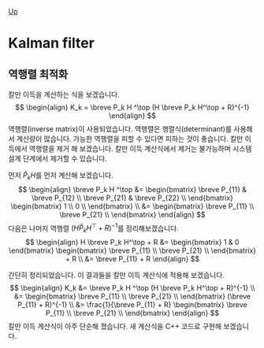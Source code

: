 [Up](index.md)

# Kalman filter

## 역행렬 최적화

칼만 이득을 계산하는 식을 보겠습니다.
$$
\begin{align}
K_k = \breve P_k H ^\top (H \breve P_k H^\top + R)^{-1}
\end{align}
$$
역행렬(inverse matrix)이 사용되었습니다. 역행렬은 행렬식(determinant)를 사용해서 계산량이 많습니다. 가능한 역행렬을 피할 수 있다면 피하는 것이 좋습니다. 칼만 이득에서 역행렬을 제거 해 보겠습니다. 칼만 이득 계산식에서 제거는 불가능하며 시스템 설계 단계에서 제거할 수 있습니다.

먼저 $\breve P_k H$를 먼저 계산해 보겠습니다.
$$
\begin{align}
\breve P_k H ^\top
&=
\begin{bmatrix}
\breve P_{11} & \breve P_{12} \\
\breve P_{21} & \breve P_{22} \\
\end{bmatrix}
\begin{bmatrix}
1 \\
0 \\
\end{bmatrix}
\\
&=
\begin{bmatrix}
\breve P_{11} \\
\breve P_{21} \\
\end{bmatrix}
\end{align}
$$
다음은 나머지 역행렬 $(H \breve P_k H^\top + R)^{-1}$를 정리해보겠습니다.
$$
\begin{align}
H \breve P_k H^\top + R
&=
\begin{bmatrix}
1 & 0
\end{bmatrix}
\begin{bmatrix}
\breve P_{11} \\
\breve P_{21} \\
\end{bmatrix} + R
\\
&= \breve P_{11} + R
\end{align}
$$


간단히 정리되었습니다. 이 결과들을 칼만 이득 계산식에 적용해 보겠습니다.
$$
\begin{align}
K_k
&=
\breve P_k H ^\top (H \breve P_k H^\top + R)^{-1}
\\
&=
\begin{bmatrix}
\breve P_{11} \\
\breve P_{21} \\
\end{bmatrix}
(\breve P_{11} + R)^{-1}
\\
&=
\frac{1}{\breve P_{11} + R}
\begin{bmatrix}
\breve P_{11} \\
\breve P_{21} \\
\end{bmatrix}
\end{align}
$$
칼만 이득 계산식이 아주 단순해 졌습니다. 새 계산식을 C++ 코드로 구현해 보겠습니다.

```c++

```